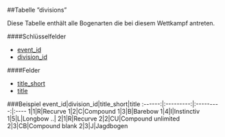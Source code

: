 ##Tabelle ”divisions” 

Diese Tabelle enthält alle Bogenarten die bei diesem Wettkampf antreten.

####Schlüsselfelder

* [event_id]
* [division_id]

####Felder

* [title_short]
* [title]


###Beispiel
event_id|division_id|title_short|title
:------:|:---------:|:---------:|:----
1|1|R|Recurve
1|2|C|Compound
1|3|B|Barebow
1|4|I|Instinctiv
1|5|L|Longbow
..|
2|1|R|Recurve
2|2|CU|Compound unlimited
2|3|CB|Compound blank
2|3|J|Jagdbogen

[event_id]:kapitel_07_e.md#event_id
[division_id]:kapitel_07_d.md#division_id
[title_short]:kapitel_07_t.md#title_short
[title]:kapitel_07_t.md#title
